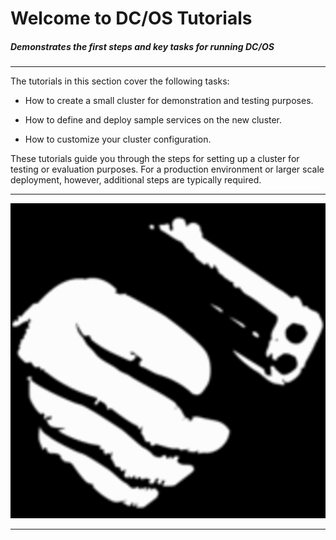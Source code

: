 # Welcome to DC/OS Tutorials

<h5 class="tagline">Demonstrates the first steps and key tasks for running DC/OS</h5>

---
The tutorials in this section cover the following tasks:

- How to create a small cluster for demonstration and testing purposes.

- How to define and deploy sample services on the new cluster.

- How to customize your cluster configuration.

These tutorials guide you through the steps for setting up a cluster for testing or evaluation purposes. For a production environment or larger scale deployment, however, additional steps are typically required. 

---

<img src="./global-img/gunnLogo.gif" />

---
